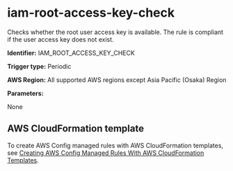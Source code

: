 # iam\-root\-access\-key\-check<a name="iam-root-access-key-check"></a>

Checks whether the root user access key is available\. The rule is compliant if the user access key does not exist\. 

**Identifier:** IAM\_ROOT\_ACCESS\_KEY\_CHECK

**Trigger type:** Periodic

**AWS Region:** All supported AWS regions except Asia Pacific \(Osaka\) Region

**Parameters:**

None  

## AWS CloudFormation template<a name="w29aac11c33c17b7d217c15"></a>

To create AWS Config managed rules with AWS CloudFormation templates, see [Creating AWS Config Managed Rules With AWS CloudFormation Templates](aws-config-managed-rules-cloudformation-templates.md)\.